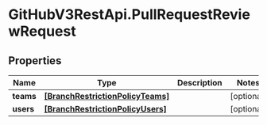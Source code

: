 # GitHubV3RestApi.PullRequestReviewRequest

## Properties

Name | Type | Description | Notes
------------ | ------------- | ------------- | -------------
**teams** | [**[BranchRestrictionPolicyTeams]**](BranchRestrictionPolicyTeams.md) |  | [optional] 
**users** | [**[BranchRestrictionPolicyUsers]**](BranchRestrictionPolicyUsers.md) |  | [optional] 


